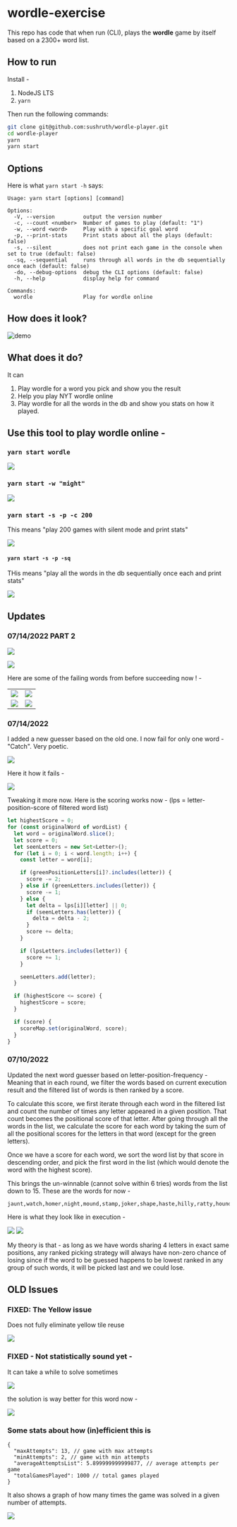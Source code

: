 # wordle-exercise

This repo has code that when run (CLI), plays the **wordle** game by itself based on a 2300+ word list.

## How to run

Install -

1. NodeJS LTS
2. `yarn`

Then run the following commands:

```sh
git clone git@github.com:sushruth/wordle-player.git
cd wordle-player
yarn
yarn start
```

## Options

Here is what `yarn start -h` says:

```
Usage: yarn start [options] [command]

Options:
  -V, --version         output the version number
  -c, --count <number>  Number of games to play (default: "1")
  -w, --word <word>     Play with a specific goal word
  -p, --print-stats     Print stats about all the plays (default: false)
  -s, --silent          does not print each game in the console when set to true (default: false)
  -sq, --sequential     runs through all words in the db sequentially once each (default: false)
  -do, --debug-options  debug the CLI options (default: false)
  -h, --help            display help for command

Commands:
  wordle                Play for wordle online
```

## How does it look?

![demo](./docs/demo.png)

## What does it do?

It can

1. Play wordle for a word you pick and show you the result
2. Help you play NYT wordle online
3. Play wordle for all the words in the db and show you stats on how it played.

## Use this tool to play wordle online -

### `yarn start wordle`

![](./docs/wordle-online.jpg)

### `yarn start -w "might"`

![](./docs/custom-word.png)

### `yarn start -s -p -c 200`

This means "play 200 games with silent mode and print stats"

![](./docs/play-with-count.png)

#### `yarn start -s -p -sq`

THis means "play all the words in the db sequentially once each and print stats"

![](./docs/win-stats.png)

## Updates

### 07/14/2022 PART 2

![](https://i.giphy.com/media/3oKIPf3C7HqqYBVcCk/giphy.webp)

![](./docs/success.png)

Here are some of the failing words from before succeeding now ! -

|                       |                               |
| --------------------- | ----------------------------- |
| ![](./docs/joker.png) | ![](./docs/taffy-success.png) |
| ![](./docs/taunt.png) | ![](./docs/catch-success.png) |

### 07/14/2022

I added a new guesser based on the old one. I now fail for only one word - "Catch". Very poetic.

![](./docs/latest-catch-fail.png)

Here it how it fails -

![](./docs/catch.png)

Tweaking it more now. Here is the scoring works now - (lps = letter-position-score of filtered word list)

```ts
let highestScore = 0;
for (const originalWord of wordList) {
  let word = originalWord.slice();
  let score = 0;
  let seenLetters = new Set<Letter>();
  for (let i = 0; i < word.length; i++) {
    const letter = word[i];

    if (greenPositionLetters[i]?.includes(letter)) {
      score -= 2;
    } else if (greenLetters.includes(letter)) {
      score -= 1;
    } else {
      let delta = lps[i][letter] || 0;
      if (seenLetters.has(letter)) {
        delta = delta - 2;
      }
      score += delta;
    }

    if (lpsLetters.includes(letter)) {
      score += 1;
    }

    seenLetters.add(letter);
  }

  if (highestScore <= score) {
    highestScore = score;
  }

  if (score) {
    scoreMap.set(originalWord, score);
  }
}
```

### 07/10/2022

Updated the next word guesser based on letter-position-frequency - Meaning that in each round, we filter the words based on current execution result and the filtered list of words is then ranked by a score.

To calculate this score, we first iterate through each word in the filtered list and count the number of times any letter appeared in a given position. That count becomes the positional score of that letter. After going through all the words in the list, we calculate the score for each word by taking the sum of all the positional scores for the letters in that word (except for the green letters).

Once we have a score for each word, we sort the word list by that score in descending order, and pick the first word in the list (which would denote the word with the highest score).

This brings the un-winnable (cannot solve within 6 tries) words from the list down to 15. These are the words for now -

```
jaunt,watch,homer,night,mound,stamp,joker,shape,haste,hilly,ratty,hound,match
```

Here is what they look like in execution -

![](./docs/fail1.png)
![](./docs/fail2.png)

My theory is that - as long as we have words sharing 4 letters in exact same positions, any ranked picking strategy will always have non-zero chance of losing since if the word to be guessed happens to be lowest ranked in any group of such words, it will be picked last and we could lose.

## OLD Issues

### FIXED: The Yellow issue

Does not fully eliminate yellow tile reuse

![](./docs/problem_yellow.png)

### FIXED - Not statistically sound yet -

It can take a while to solve sometimes

![](./docs/problem_long.png)

the solution is way better for this word now -

![](./docs/taffy.png)

### Some stats about how (in)efficient this is

```jsonc
{
  "maxAttempts": 13, // game with max attempts
  "minAttempts": 2, // game with min attempts
  "averageAttemptsList": 5.899999999999877, // average attempts per game
  "totalGamesPlayed": 1000 // total games played
}
```

It also shows a graph of how many times the game was solved in a given number of attempts.

![](./docs/new_stats.png)
